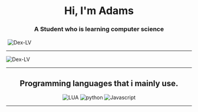<h1 align="center">Hi, I'm Adams</h1>
<h3 align="center">A Student who is learning computer science</h3>

<p>&nbsp;<img align="center" src="https://github-readme-stats.vercel.app/api?username=Dex-LV&show_icons=true&locale=en" alt="Dex-LV" /></p>

----------

<p><img align="center" src="https://github-readme-streak-stats.herokuapp.com/?user=Dex-LV&" alt="Dex-LV" /></p>

-----------

<h2 align="center">Programming languages that i mainly use.</h2>
<p align="center">
  <img alt="LUA" src="https://img.shields.io/badge/lua-%232C2D72.svg?style=for-the-badge&logo=lua&logoColor=white"></a> 
  <img alt="python" src="https://img.shields.io/badge/python-000000?style=for-the-badge&logo=python&logoColor=f2c83f"></a>
<!--   <img alt="MySQL" src="https://img.shields.io/badge/mysql-%2300f.svg?style=for-the-badge&logo=mysql&logoColor=white"></a>  -->
  <img alt="Javascript" src="https://img.shields.io/badge/-JavaScript-090909?style=for-the-badge&logo=JavaScript&logoColor=E9D54D"></a>   
</p>

-----------
